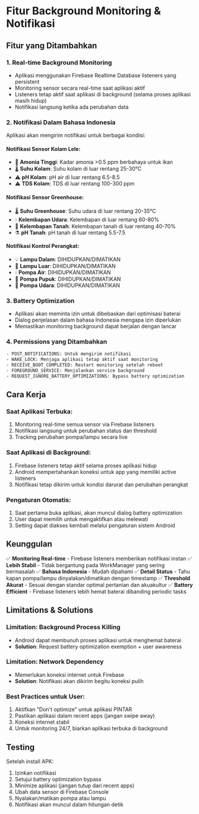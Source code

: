 # Fitur Background Monitoring & Notifikasi

## Fitur yang Ditambahkan

### 1. **Real-time Background Monitoring**

- Aplikasi menggunakan Firebase Realtime Database listeners yang persistent
- Monitoring sensor secara real-time saat aplikasi aktif
- Listeners tetap aktif saat aplikasi di background (selama proses aplikasi masih hidup)
- Notifikasi langsung ketika ada perubahan data

### 2. **Notifikasi Dalam Bahasa Indonesia**

Aplikasi akan mengirim notifikasi untuk berbagai kondisi:

#### **Notifikasi Sensor Kolam Lele:**

- 🚨 **Amonia Tinggi**: Kadar amonia >0.5 ppm berbahaya untuk ikan
- 🌡️ **Suhu Kolam**: Suhu kolam di luar rentang 25-30°C
- ⚠️ **pH Kolam**: pH air di luar rentang 6.5-8.5
- ⚠️ **TDS Kolam**: TDS di luar rentang 100-300 ppm

#### **Notifikasi Sensor Greenhouse:**

- 🌡️ **Suhu Greenhouse**: Suhu udara di luar rentang 20-35°C
- 💧 **Kelembapan Udara**: Kelembapan di luar rentang 60-80%
- 🌱 **Kelembapan Tanah**: Kelembapan tanah di luar rentang 40-70%
- ⚗️ **pH Tanah**: pH tanah di luar rentang 5.5-7.5

#### **Notifikasi Kontrol Perangkat:**

- 💡 **Lampu Dalam**: DIHIDUPKAN/DIMATIKAN
- 🔆 **Lampu Luar**: DIHIDUPKAN/DIMATIKAN
- 💧 **Pompa Air**: DIHIDUPKAN/DIMATIKAN
- 🌱 **Pompa Pupuk**: DIHIDUPKAN/DIMATIKAN
- 💨 **Pompa Udara**: DIHIDUPKAN/DIMATIKAN

### 3. **Battery Optimization**

- Aplikasi akan meminta izin untuk dibebaskan dari optimisasi baterai
- Dialog penjelasan dalam bahasa Indonesia mengapa izin diperlukan
- Memastikan monitoring background dapat berjalan dengan lancar

### 4. **Permissions yang Ditambahkan**

```xml
- POST_NOTIFICATIONS: Untuk mengirim notifikasi
- WAKE_LOCK: Menjaga aplikasi tetap aktif saat monitoring
- RECEIVE_BOOT_COMPLETED: Restart monitoring setelah reboot
- FOREGROUND_SERVICE: Menjalankan service background
- REQUEST_IGNORE_BATTERY_OPTIMIZATIONS: Bypass battery optimization
```

## Cara Kerja

### **Saat Aplikasi Terbuka:**

1. Monitoring real-time semua sensor via Firebase listeners
2. Notifikasi langsung untuk perubahan status dan threshold
3. Tracking perubahan pompa/lampu secara live

### **Saat Aplikasi di Background:**

1. Firebase listeners tetap aktif selama proses aplikasi hidup
2. Android mempertahankan koneksi untuk app yang memiliki active listeners
3. Notifikasi tetap dikirim untuk kondisi darurat dan perubahan perangkat

### **Pengaturan Otomatis:**

1. Saat pertama buka aplikasi, akan muncul dialog battery optimization
2. User dapat memilih untuk mengaktifkan atau melewati
3. Setting dapat diakses kembali melalui pengaturan sistem Android

## Keunggulan

✅ **Monitoring Real-time** - Firebase listeners memberikan notifikasi instan
✅ **Lebih Stabil** - Tidak bergantung pada WorkManager yang sering bermasalah
✅ **Bahasa Indonesia** - Mudah dipahami
✅ **Detail Status** - Tahu kapan pompa/lampu dinyalakan/dimatikan dengan timestamp
✅ **Threshold Akurat** - Sesuai dengan standar optimal pertanian dan akuakultur
✅ **Battery Efficient** - Firebase listeners lebih hemat baterai dibanding periodic tasks

## Limitations & Solutions

### **Limitation: Background Process Killing**

- Android dapat membunuh proses aplikasi untuk menghemat baterai
- **Solution**: Request battery optimization exemption + user awareness

### **Limitation: Network Dependency**

- Memerlukan koneksi internet untuk Firebase
- **Solution**: Notifikasi akan dikirim begitu koneksi pulih

### **Best Practices untuk User:**

1. Aktifkan "Don't optimize" untuk aplikasi PINTAR
2. Pastikan aplikasi dalam recent apps (jangan swipe away)
3. Koneksi internet stabil
4. Untuk monitoring 24/7, biarkan aplikasi terbuka di background

## Testing

Setelah install APK:

1. Izinkan notifikasi
2. Setujui battery optimization bypass
3. Minimize aplikasi (jangan tutup dari recent apps)
4. Ubah data sensor di Firebase Console
5. Nyalakan/matikan pompa atau lampu
6. Notifikasi akan muncul dalam hitungan detik
